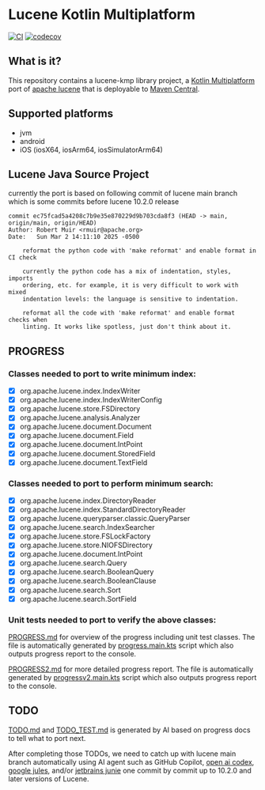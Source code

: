 # Lucene Kotlin Multiplatform

[![CI](https://github.com/nehemiaharchives/lucene-kmp/actions/workflows/ci.yml/badge.svg)](https://github.com/nehemiaharchives/lucene-kmp/actions/workflows/ci.yml)
[![codecov](https://codecov.io/gh/nehemiaharchives/lucene-kmp/graph/badge.svg?token=YRN8URPQA4)](https://codecov.io/gh/nehemiaharchives/lucene-kmp)

## What is it?

This repository contains a lucene-kmp library project, a [Kotlin Multiplatform](https://kotlinlang.org/docs/multiplatform.html) port of [apache lucene](https://github.com/apache/lucene/) that is deployable to [Maven Central](https://central.sonatype.com/).

## Supported platforms
* jvm
* android
* iOS (iosX64, iosArm64, iosSimulatorArm64)

## Lucene Java Source Project
currently the port is based on following commit of lucene main branch which is some commits before lucene 10.2.0 release
```
commit ec75fcad5a4208c7b9e35e870229d9b703cda8f3 (HEAD -> main, origin/main, origin/HEAD)
Author: Robert Muir <rmuir@apache.org>
Date:   Sun Mar 2 14:11:10 2025 -0500

    reformat the python code with 'make reformat' and enable format in CI check

    currently the python code has a mix of indentation, styles, imports
    ordering, etc. for example, it is very difficult to work with mixed
    indentation levels: the language is sensitive to indentation.

    reformat all the code with 'make reformat' and enable format checks when
    linting. It works like spotless, just don't think about it.
```

## PROGRESS
### Classes needed to port to write minimum index:
* [x] org.apache.lucene.index.IndexWriter
* [x] org.apache.lucene.index.IndexWriterConfig
* [x] org.apache.lucene.store.FSDirectory
* [x] org.apache.lucene.analysis.Analyzer
* [x] org.apache.lucene.document.Document
* [x] org.apache.lucene.document.Field
* [x] org.apache.lucene.document.IntPoint
* [x] org.apache.lucene.document.StoredField
* [x] org.apache.lucene.document.TextField

### Classes needed to port to perform minimum search:
* [x] org.apache.lucene.index.DirectoryReader
* [x] org.apache.lucene.index.StandardDirectoryReader
* [x] org.apache.lucene.queryparser.classic.QueryParser
* [x] org.apache.lucene.search.IndexSearcher
* [x] org.apache.lucene.store.FSLockFactory
* [x] org.apache.lucene.store.NIOFSDirectory
* [x] org.apache.lucene.document.IntPoint
* [x] org.apache.lucene.search.Query
* [x] org.apache.lucene.search.BooleanQuery
* [x] org.apache.lucene.search.BooleanClause
* [x] org.apache.lucene.search.Sort
* [x] org.apache.lucene.search.SortField

### Unit tests needed to port to verify the above classes:

[PROGRESS.md](PROGRESS.md) for overview of the progress including unit test classes. The file is automatically generated by [progress.main.kts](progress.main.kts) script which also outputs progress report to the console.

[PROGRESS2.md](PROGRESS2.md) for more detailed progress report. The file is automatically generated by [progressv2.main.kts](progressv2.main.kts) script which also outputs progress report to the console.

## TODO
[TODO.md](TODO.md) and [TODO_TEST.md](TODO_TEST.md) is generated by AI based on progress docs to tell what to port next.

After completing those TODOs, we need to catch up with lucene main branch automatically using AI agent such as GitHub Copilot, [open ai codex](http://www.chatgpt.com/codex), [google jules](https://jules.google.com), and/or [jetbrains junie](https://www.jetbrains.com/junie/) one commit by commit up to 10.2.0 and later versions of Lucene.
